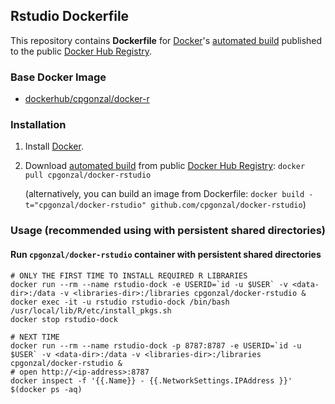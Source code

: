 ## Rstudio Dockerfile

This repository contains **Dockerfile** for [Docker](https://www.docker.com/)'s [automated build](https://registry.hub.docker.com/u/dockerfile/cpgonzal/) published to the public [Docker Hub Registry](https://registry.hub.docker.com/).


### Base Docker Image

* [dockerhub/cpgonzal/docker-r](https://hub.docker.com/r/cpgonzal/docker-r/)

### Installation

1. Install [Docker](https://www.docker.com/).

2. Download [automated build](https://registry.hub.docker.com/u/dockerfile/cpgonzal/) from public [Docker Hub Registry](https://registry.hub.docker.com/): `docker pull cpgonzal/docker-rstudio`

   (alternatively, you can build an image from Dockerfile: `docker build -t="cpgonzal/docker-rstudio" github.com/cpgonzal/docker-rstudio`)


### Usage (recommended using with persistent shared directories)

#### Run `cpgonzal/docker-rstudio` container with persistent shared directories 

    # ONLY THE FIRST TIME TO INSTALL REQUIRED R LIBRARIES
    docker run --rm --name rstudio-dock -e USERID=`id -u $USER` -v <data-dir>:/data -v <libraries-dir>:/libraries cpgonzal/docker-rstudio &
    docker exec -it -u rstudio rstudio-dock /bin/bash /usr/local/lib/R/etc/install_pkgs.sh
    docker stop rstudio-dock

    # NEXT TIME 
    docker run --rm --name rstudio-dock -p 8787:8787 -e USERID=`id -u $USER` -v <data-dir>:/data -v <libraries-dir>:/libraries cpgonzal/docker-rstudio &
    # open http://<ip-address>:8787 
    docker inspect -f '{{.Name}} - {{.NetworkSettings.IPAddress }}' $(docker ps -aq)  


